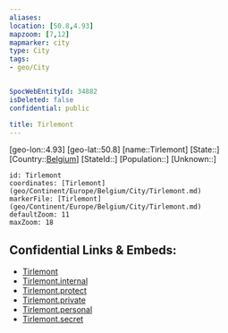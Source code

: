 ```yaml
---
aliases: 
location: [50.8,4.93]
mapzoom: [7,12] 
mapmarker: city 
type: City
tags:
- geo/City


SpocWebEntityId: 34882
isDeleted: false
confidential: public

title: Tirlemont
---
```

[geo-lon::4.93]
[geo-lat::50.8]
[name::Tirlemont]
[State::]
[Country::[Belgium](geo/Continent/Europe/Belgium.md)]
[StateId::]
[Population::]
[Unknown::]


```leaflet
id: Tirlemont
coordinates: [Tirlemont](geo/Continent/Europe/Belgium/City/Tirlemont.md)
markerFile: [Tirlemont](geo/Continent/Europe/Belgium/City/Tirlemont.md)
defaultZoom: 11 
maxZoom: 18
```


## Confidential Links & Embeds: 
- [Tirlemont](../../../../../../_public/geo/Continent/Europe/Belgium/City/Tirlemont.md) 
- [Tirlemont.internal](../../../../../../_internal/geo/Continent/Europe/Belgium/City/Tirlemont.internal.md) 
- [Tirlemont.protect](../../../../../../_protect/geo/Continent/Europe/Belgium/City/Tirlemont.protect.md) 
- [Tirlemont.private](../../../../../../_private/geo/Continent/Europe/Belgium/City/Tirlemont.private.md) 
- [Tirlemont.personal](../../../../../../_personal/geo/Continent/Europe/Belgium/City/Tirlemont.personal.md) 
- [Tirlemont.secret](../../../../../../_secret/geo/Continent/Europe/Belgium/City/Tirlemont.secret.md) 
